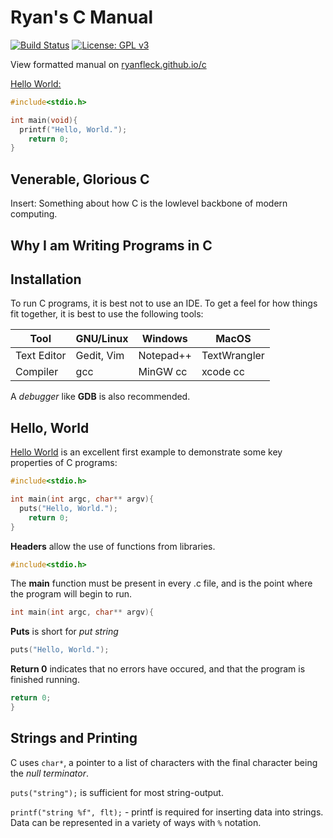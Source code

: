 # Ryan's C Manual

  [![Build Status](https://travis-ci.org/RyanFleck/Projects.svg?branch=master)](https://travis-ci.org/RyanFleck/Projects)  [![License: GPL v3](https://img.shields.io/badge/License-GPL%20v3-blue.svg)](https://www.gnu.org/licenses/gpl-3.0)

  View formatted manual on [ryanfleck.github.io/c](https://ryanfleck.github.io/c)
  

[Hello World:](http://www.catb.org/jargon/html/H/hello-world.html)
```c
#include<stdio.h>

int main(void){
  printf("Hello, World.");
	return 0;
}
```



## Venerable, Glorious C

Insert: Something about how C is the lowlevel backbone of modern computing.

## Why I am Writing Programs in C

## Installation

To run C programs, it is best not to use an IDE. To get a feel for how things fit together, it is best to use the following tools:

Tool | GNU/Linux | Windows | MacOS
-----|-----------|---------|------
Text Editor | Gedit, Vim | Notepad++ | TextWrangler
Compiler | gcc | MinGW cc | xcode cc

A *debugger* like **GDB** is also recommended.

## Hello, World

[Hello World](http://www.catb.org/jargon/html/H/hello-world.html) is an excellent first example to demonstrate some key properties of C programs:

```c
#include<stdio.h>

int main(int argc, char** argv){
  puts("Hello, World.");
	return 0;
}
```

**Headers** allow the use of functions from libraries.
```c
#include<stdio.h>
```

The **main** function must be present in every .c file, and is the point where the program will begin to run.
```c
int main(int argc, char** argv){
```

**Puts** is short for *put string*
```c
puts("Hello, World.");
```
**Return 0** indicates that no errors have occured, and that the program is finished running.
```c
return 0;
}
```

## Strings and Printing

C uses `char*`, a pointer to a list of characters with the final character being the *null terminator*.

`puts("string");` is sufficient for most string-output.

`printf("string %f", flt);` - printf is required for inserting data into strings. Data can be represented in a variety of ways with `%` notation.
